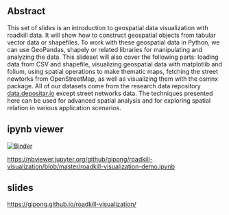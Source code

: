 ## Abstract
This set of slides is an introduction to geospatial data visualization with roadkill data. It will show how to construct geospatial objects from tabular vector data or shapefiles. To work with these geospatial data in Python, we can use GeoPandas, shapely or related libraries for manipulating and analyzing the data. This slideset will also cover the following parts: loading data from CSV and shapefile, visualizing geospatial data with matplotlib and folium, using spatial operations to make thematic maps, fetching the street newtorks from OpenStreetMap, as well as visualizing them with the osmnx package. All of our datasets come from the research data repository [data.depositar.io](https://data.depositar.io/) except street networks data. The techniques presented here can be used for advanced spatial analysis and for exploring spatial relation in various application scenarios.

## ipynb viewer

[![Binder](https://mybinder.org/badge_logo.svg)](https://mybinder.org/v2/gh/gipong/roadkill-visualization/master)

https://nbviewer.jupyter.org/github/gipong/roadkill-visualization/blob/master/roadkill-visualization-demo.ipynb

## slides

https://gipong.github.io/roadkill-visualization/
